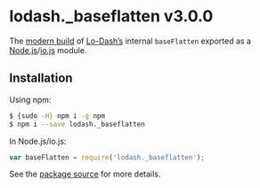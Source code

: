 # lodash._baseflatten v3.0.0

The [modern build](https://github.com/lodash/lodash/wiki/Build-Differences) of [Lo-Dash’s](https://lodash.com/) internal `baseFlatten` exported as a [Node.js](http://nodejs.org/)/[io.js](https://iojs.org/) module.

## Installation

Using npm:

```bash
$ {sudo -H} npm i -g npm
$ npm i --save lodash._baseflatten
```

In Node.js/io.js:

```js
var baseFlatten = require('lodash._baseflatten');
```

See the [package source](https://github.com/lodash/lodash/blob/3.0.0-npm-packages/lodash._baseflatten/index.js) for more details.

